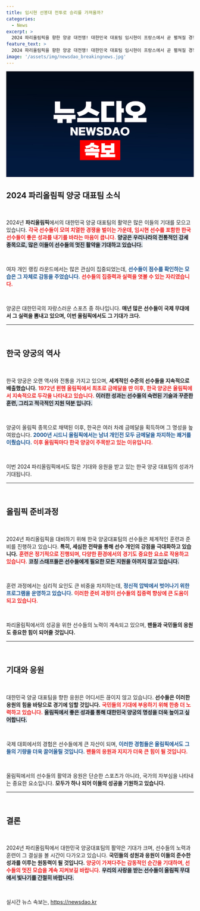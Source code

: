 ```yaml
---
title: 임시현 선봉대 전투로 승리를 가져올까?
categories:
  - News
excerpt: >
  2024 파리올림픽을 향한 양궁 대전쟁! 대한민국 대표팀 임시현이 프랑스에서 곧 펼쳐질 경쟁을 준비하는 모습이 포착됐다. 자세한 소식이 궁금하다면 클릭하세요!
feature_text: >
  2024 파리올림픽을 향한 양궁 대전쟁! 대한민국 대표팀 임시현이 프랑스에서 곧 펼쳐질 경쟁을 준비하는 모습이 포착됐다. 자세한 소식이 궁금하다면 클릭하세요!
image: '/assets/img/newsdao_breakingnews.jpg'
---
```


<p><img src="/assets/img/newsdao_breakingnews.jpg" alt="koreaapp 속보" /></p>

<h2 data-ke-size="size26">2024 파리올림픽 양궁 대표팀 소식</h2>

<p data-ke-size="size16">&nbsp;</p>

<p>2024년 <b>파리올림픽</b>에서의 대한민국 양궁 대표팀의 활약은 많은 이들의 기대를 모으고 있습니다. <b><span style="color: #ee2323;">각국 선수들이 모여 치열한 경쟁을 벌이는 가운데, 임시현 선수를 포함한 한국 선수들이 좋은 성과를 내기를 바라는 마음이 큽니다.</span></b> <b><span style="background-color: #21538527;">양궁은 우리나라의 전통적인 강세 종목으로, 많은 이들이 선수들의 멋진 활약을 기대하고 있습니다.</span></b> </p>

<p data-ke-size="size16">&nbsp;</p>

<p>여자 개인 랭킹 라운드에서는 많은 관심이 집중되었는데, <b><span style="color: #1a5490;">선수들이 점수를 확인하는 모습은 그 자체로 감동을 주었습니다.</span></b> <b><span style="color: #ee2323;">선수들의 집중력과 실력을 엿볼 수 있는 자리였습니다.</span></b> </p>

<p data-ke-size="size16">&nbsp;</p>

<p>양궁은 대한민국의 자랑스러운 스포츠 중 하나입니다. <b>매년 많은 선수들이 국제 무대에서 그 실력을 뽐내고 있으며, 이번 올림픽에서도 그 기대가 크다.</b> <hr></p>

<p data-ke-size="size16">&nbsp;</p>

<h2 data-ke-size="size26">한국 양궁의 역사</h2>

<p data-ke-size="size16">&nbsp;</p>

<p>한국 양궁은 오랜 역사와 전통을 가지고 있으며, <b>세계적인 수준의 선수들을 지속적으로 배출했습니다.</b> <b><span style="color: #ee2323;">1972년 뮌헨 올림픽에서 최초로 금메달을 딴 이후, 한국 양궁은 올림픽에서 지속적으로 두각을 나타내고 있습니다.</span></b> <b><span style="background-color: #21538527;">이러한 성과는 선수들의 숙련된 기술과 꾸준한 훈련, 그리고 적극적인 지원 덕분 입니다.</span></b></p>

<p data-ke-size="size16">&nbsp;</p>

<p>양궁이 올림픽 종목으로 채택된 이후, 한국은 여러 차례 금메달을 획득하며 그 명성을 높여왔습니다. <b><span style="color: #1a5490;">2000년 시드니 올림픽에서는 남녀 개인전 모두 금메달을 차지하는 쾌거를 이뤘습니다.</span></b> <b><span style="color: #ee2323;">이후 올림픽마다 한국 양궁이 주목받고 있는 이유입니다.</span></b> </p>

<p data-ke-size="size16">&nbsp;</p>

<p>이번 2024 파리올림픽에서도 많은 기대와 응원을 받고 있는 한국 양궁 대표팀의 성과가 기대됩니다. <hr></p>

<p data-ke-size="size16">&nbsp;</p>

<h2 data-ke-size="size26">올림픽 준비과정</h2>

<p data-ke-size="size16">&nbsp;</p>

<p>2024년 파리올림픽을 대비하기 위해 한국 양궁대표팀의 선수들은 체계적인 훈련과 준비를 진행하고 있습니다. <b>특히, 세심한 전략을 통해 선수 개인의 강점을 극대화하고 있습니다.</b> <b><span style="color: #ee2323;">훈련은 정기적으로 진행되며, 다양한 환경에서의 경기도 중요한 요소로 작용하고 있습니다.</span></b> <b><span style="background-color: #21538527;">코칭 스태프들은 선수들에게 필요한 모든 지원을 아끼지 않고 있습니다.</span></b></p>

<p data-ke-size="size16">&nbsp;</p>

<p>훈련 과정에서는 심리적 요인도 큰 비중을 차지하는데, <b><span style="color: #1a5490;">정신적 압박에서 벗어나기 위한 프로그램을 운영하고 있습니다.</span></b> <b><span style="color: #ee2323;">이러한 준비 과정이 선수들의 집중력 향상에 큰 도움이 되고 있습니다.</span></b> </p>

<p data-ke-size="size16">&nbsp;</p>

<p>파리올림픽에서의 성공을 위한 선수들의 노력이 계속되고 있으며, <b>팬들과 국민들의 응원도 중요한 힘이 되어줄 것입니다.</b> <hr></p>

<p data-ke-size="size16">&nbsp;</p>

<h2 data-ke-size="size26">기대와 응원</h2>

<p data-ke-size="size16">&nbsp;</p>

<p>대한민국 양궁 대표팀을 향한 응원은 어디서든 끊이지 않고 있습니다. <b>선수들은 이러한 응원의 힘을 바탕으로 경기에 임할 것입니다.</b> <b><span style="color: #ee2323;">국민들의 기대에 부응하기 위해 한층 더 노력하고 있습니다.</span></b> <b><span style="background-color: #21538527;">올림픽에서 좋은 성과를 통해 대한민국 양궁의 명성을 더욱 높이고 싶어합니다.</span></b></p>

<p data-ke-size="size16">&nbsp;</p>

<p>국제 대회에서의 경험은 선수들에게 큰 자산이 되며, <b><span style="color: #1a5490;">이러한 경험들은 올림픽에서도 그들의 기량을 더욱 끌어올릴 것입니다.</span></b> <b><span style="color: #ee2323;">팬들의 응원과 지지가 더욱 큰 힘이 될 것입니다.</span></b> </p>

<p data-ke-size="size16">&nbsp;</p>

<p>올림픽에서의 선수들의 활약과 응원은 단순한 스포츠가 아니라, 국가의 자부심을 나타내는 중요한 요소입니다. <b>모두가 하나 되어 이들의 성공을 기원하고 있습니다.</b> <hr></p>

<p data-ke-size="size16">&nbsp;</p>

<h2 data-ke-size="size26">결론</h2>

<p data-ke-size="size16">&nbsp;</p>

<p>2024년 파리올림픽에서 대한민국 양궁대표팀의 활약은 기대가 크며, 선수들의 노력과 훈련이 그 결실을 볼 시간이 다가오고 있습니다. <b>국민들의 성원과 응원이 이들의 준수한 성과를 이루는 원동력이 될 것입니다.</b> <b><span style="color: #ee2323;">양궁이 가져다주는 감동적인 순간을 기대하며, 선수들의 멋진 모습을 계속 지켜보길 바랍니다.</span></b> <b><span style="background-color: #21538527;">우리의 사랑을 받는 선수들이 올림픽 무대에서 빛나기를 간절히 바랍니다.</span></b></p>

<p data-ke-size="size16">&nbsp;</p>
실시간 뉴스 속보는, <a href="https://newsdao.kr" rel="dofollow">https://newsdao.kr</a>



